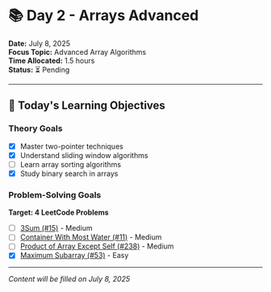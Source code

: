 # 📚 Day 2 - Arrays Advanced

**Date:** July 8, 2025  
**Focus Topic:** Advanced Array Algorithms  
**Time Allocated:** 1.5 hours  
**Status:** ⏳ Pending

---

## 🎯 Today's Learning Objectives

### Theory Goals
- [x] Master two-pointer techniques
- [x] Understand sliding window algorithms
- [ ] Learn array sorting algorithms
- [x] Study binary search in arrays

### Problem-Solving Goals
**Target: 4 LeetCode Problems**
- [ ] [3Sum (#15)](https://leetcode.com/problems/3sum/) - Medium
- [ ] [Container With Most Water (#11)](https://leetcode.com/problems/container-with-most-water/) - Medium
- [ ] [Product of Array Except Self (#238)](https://leetcode.com/problems/product-of-array-except-self/) - Medium
- [x] [Maximum Subarray (#53)](https://leetcode.com/problems/maximum-subarray/) - Easy

---

*Content will be filled on July 8, 2025*